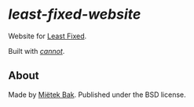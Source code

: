 _least-fixed-website_
=====================

Website for [Least Fixed](https://leastfixed.com/).

Built with [_cannot_](https://cannot.mietek.io/).


About
-----

Made by [Miëtek Bak](https://mietek.io/).  Published under the BSD license.
